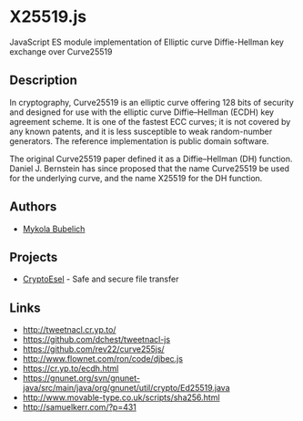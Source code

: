 # X25519.js

JavaScript ES module implementation of Elliptic curve Diffie-Hellman key exchange over Curve25519

## Description

In cryptography, Curve25519 is an elliptic curve offering 128 bits of security and designed for use with the elliptic curve Diffie–Hellman (ECDH) key agreement scheme. It is one of the fastest ECC curves; it is not covered by any known patents, and it is less susceptible to weak random-number generators. The reference implementation is public domain software.

The original Curve25519 paper defined it as a Diffie–Hellman (DH) function. Daniel J. Bernstein has since proposed that the name Curve25519 be used for the underlying curve, and the name X25519 for the DH function.

## Authors

* [Mykola Bubelich](https://bubelich.com) 

## Projects

* [CryptoEsel](https://cryptoesel.com) - Safe and secure file transfer

## Links

* http://tweetnacl.cr.yp.to/
* https://github.com/dchest/tweetnacl-js
* https://github.com/rev22/curve255js/
* http://www.flownet.com/ron/code/djbec.js
* https://cr.yp.to/ecdh.html
* https://gnunet.org/svn/gnunet-java/src/main/java/org/gnunet/util/crypto/Ed25519.java
* http://www.movable-type.co.uk/scripts/sha256.html
* http://samuelkerr.com/?p=431

